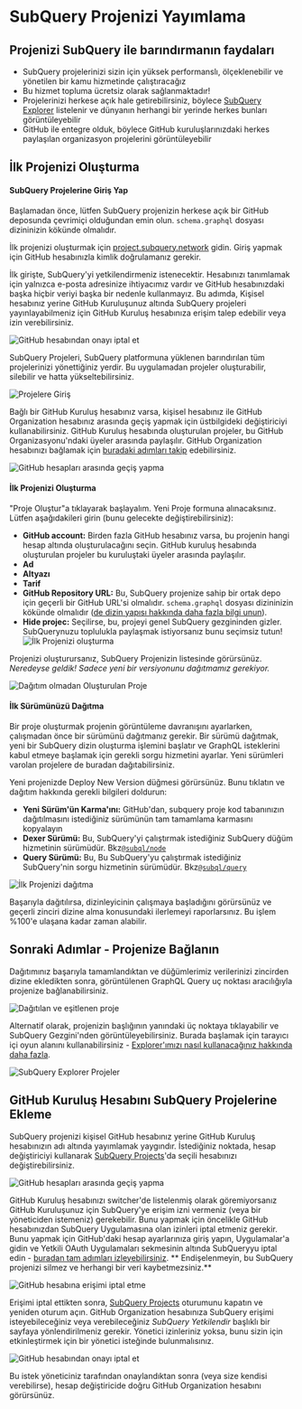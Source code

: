 # SubQuery Projenizi Yayımlama

## Projenizi SubQuery ile barındırmanın faydaları
- SubQuery projelerinizi sizin için yüksek performanslı, ölçeklenebilir ve yönetilen bir kamu hizmetinde çalıştıracağız
- Bu hizmet topluma ücretsiz olarak sağlanmaktadır!
- Projelerinizi herkese açık hale getirebilirsiniz, böylece [SubQuery Explorer](https://explorer.subquery.network) listelenir ve dünyanın herhangi bir yerinde herkes bunları görüntüleyebilir
- GitHub ile entegre olduk, böylece GitHub kuruluşlarınızdaki herkes paylaşılan organizasyon projelerini görüntüleyebilir

## İlk Projenizi Oluşturma

#### SubQuery Projelerine Giriş Yap

Başlamadan önce, lütfen SubQuery projenizin herkese açık bir GitHub deposunda çevrimiçi olduğundan emin olun. `schema.graphql` dosyası dizininizin kökünde olmalıdır.

İlk projenizi oluşturmak için [project.subquery.network](https://project.subquery.network) gidin. Giriş yapmak için GitHub hesabınızla kimlik doğrulamanız gerekir.

İlk girişte, SubQuery'yi yetkilendirmeniz istenecektir. Hesabınızı tanımlamak için yalnızca e-posta adresinize ihtiyacımız vardır ve GitHub hesabınızdaki başka hiçbir veriyi başka bir nedenle kullanmayız. Bu adımda, Kişisel hesabınız yerine GitHub Kuruluşunuz altında SubQuery projeleri yayınlayabilmeniz için GitHub Kuruluş hesabınıza erişim talep edebilir veya izin verebilirsiniz.

![GitHub hesabından onayı iptal et](/assets/img/project_auth_request.png)

SubQuery Projeleri, SubQuery platformuna yüklenen barındırılan tüm projelerinizi yönettiğiniz yerdir. Bu uygulamadan projeler oluşturabilir, silebilir ve hatta yükseltebilirsiniz.

![Projelere Giriş](/assets/img/projects-dashboard.png)

Bağlı bir GitHub Kuruluş hesabınız varsa, kişisel hesabınız ile GitHub Organization hesabınız arasında geçiş yapmak için üstbilgideki değiştiriciyi kullanabilirsiniz. GitHub Kuruluş hesabında oluşturulan projeler, bu GitHub Organizasyonu'ndaki üyeler arasında paylaşılır. GitHub Organization hesabınızı bağlamak için [buradaki adımları takip](#add-github-organization-account-to-subquery-projects) edebilirsiniz.

![GitHub hesapları arasında geçiş yapma](/assets/img/projects-account-switcher.png)

#### İlk Projenizi Oluşturma

"Proje Oluştur"a tıklayarak başlayalım. Yeni Proje formuna alınacaksınız. Lütfen aşağıdakileri girin (bunu gelecekte değiştirebilirsiniz):
- **GitHub account:** Birden fazla GitHub hesabınız varsa, bu projenin hangi hesap altında oluşturulacağını seçin. GitHub kuruluş hesabında oluşturulan projeler bu kuruluştaki üyeler arasında paylaşılır.
- **Ad**
- **Altyazı**
- **Tarif**
- **GitHub Repository URL:** Bu, SubQuery projenize sahip bir ortak depo için geçerli bir GitHub URL'si olmalıdır. `schema.graphql` dosyası dizininizin kökünde olmalıdır ([de dizin yapısı hakkında daha fazla bilgi unun](../create/introduction.md#directory-structure)).
- **Hide projec:** Seçilirse, bu, projeyi genel SubQuery gezgininden gizler. SubQuerynuzu toplulukla paylaşmak istiyorsanız bunu seçimsiz tutun! ![İlk Projenizi oluşturma](/assets/img/projects-create.png)

Projenizi oluşturursanız, SubQuery Projenizin listesinde görürsünüz. *Neredeyse geldik! Sadece yeni bir versiyonunu dağıtmamız gerekiyor.*

![Dağıtım olmadan Oluşturulan Proje](/assets/img/projects-no-deployment.png)

#### İlk Sürümünüzü Dağıtma

Bir proje oluşturmak projenin görüntüleme davranışını ayarlarken, çalışmadan önce bir sürümünü dağıtmanız gerekir. Bir sürümü dağıtmak, yeni bir SubQuery dizin oluşturma işlemini başlatır ve GraphQL isteklerini kabul etmeye başlamak için gerekli sorgu hizmetini ayarlar. Yeni sürümleri varolan projelere de buradan dağıtabilirsiniz.

Yeni projenizde Deploy New Version düğmesi görürsünüz. Bunu tıklatın ve dağıtım hakkında gerekli bilgileri doldurun:
- **Yeni Sürüm'ün Karma'ını:** GitHub'dan, subquery proje kod tabanınızın dağıtılmasını istediğiniz sürümünün tam tamamlama karmasını kopyalayın
- **Dexer Sürümü:** Bu, SubQuery'yi çalıştırmak istediğiniz SubQuery düğüm hizmetinin sürümüdür. Bkz[`@subql/node`](https://www.npmjs.com/package/@subql/node)
- **Query Sürümü:** Bu, Bu SubQuery'yu çalıştırmak istediğiniz SubQuery'nin sorgu hizmetinin sürümüdür. Bkz[`@subql/query`](https://www.npmjs.com/package/@subql/query)

![İlk Projenizi dağıtma](https://static.subquery.network/media/projects/projects-first-deployment.png)

Başarıyla dağıtılırsa, dizinleyicinin çalışmaya başladığını görürsünüz ve geçerli zinciri dizine alma konusundaki ilerlemeyi raporlarsınız. Bu işlem %100'e ulaşana kadar zaman alabilir.

## Sonraki Adımlar - Projenize Bağlanın
Dağıtımınız başarıyla tamamlandıktan ve düğümlerimiz verilerinizi zincirden dizine ekledikten sonra, görüntülenen GraphQL Query uç noktası aracılığıyla projenize bağlanabilirsiniz.

![Dağıtılan ve eşitlenen proje](/assets/img/projects-deploy-sync.png)

Alternatif olarak, projenizin başlığının yanındaki üç noktaya tıklayabilir ve SubQuery Gezgini'nden görüntüleyebilirsiniz. Burada başlamak için tarayıcı içi oyun alanını kullanabilirsiniz - [ Explorer'ımızı nasıl kullanacağınız hakkında daha fazla](../query/query.md).

![SubQuery Explorer Projeler](/assets/img/projects-explorer.png)

## GitHub Kuruluş Hesabını SubQuery Projelerine Ekleme

SubQuery projenizi kişisel GitHub hesabınız yerine GitHub Kuruluş hesabınızın adı altında yayımlamak yaygındır. İstediğiniz noktada, hesap değiştiriciyi kullanarak [SubQuery Projects](https://project.subquery.network)'da seçili hesabınızı değiştirebilirsiniz.

![GitHub hesapları arasında geçiş yapma](/assets/img/projects-account-switcher.png)

GitHub Kuruluş hesabınızı switcher'de listelenmiş olarak göremiyorsanız GitHub Kuruluşunuz için SubQuery'ye erişim izni vermeniz (veya bir yöneticiden istemeniz) gerekebilir. Bunu yapmak için öncelikle GitHub hesabınızdan SubQuery Uygulamasına olan izinleri iptal etmeniz gerekir. Bunu yapmak için GitHub'daki hesap ayarlarınıza giriş yapın, Uygulamalar'a gidin ve Yetkili OAuth Uygulamaları sekmesinin altında SubQueryyu iptal edin - [ buradan tam adımları izleyebilirsiniz](https://docs.github.com/en/github/authenticating-to-github/keeping-your-account-and-data-secure/reviewing-your-authorized-applications-oauth). ** Endişelenmeyin, bu SubQuery projenizi silmez ve herhangi bir veri kaybetmezsiniz.**

![GitHub hesabına erişimi iptal etme](/assets/img/project_auth_revoke.png)

Erişimi iptal ettikten sonra, [SubQuery Projects](https://project.subquery.network) oturumunu kapatın ve yeniden oturum açın. GitHub Organization hesabınıza SubQuery erişimi isteyebileceğiniz veya verebileceğiniz *SubQuery Yetkilendir* başlıklı bir sayfaya yönlendirilmeniz gerekir. Yönetici izinleriniz yoksa, bunu sizin için etkinleştirmek için bir yönetici isteğinde bulunmalısınız.

![GitHub hesabından onayı iptal et](/assets/img/project_auth_request.png)

Bu istek yöneticiniz tarafından onaylandıktan sonra (veya size kendisi verebilirse), hesap değiştiricide doğru GitHub Organization hesabını görürsünüz.